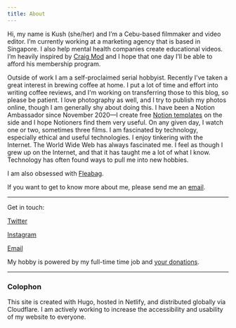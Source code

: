 ```yaml
---
title: About
---
```


Hi, my name is Kush (she/her) and I’m a Cebu-based filmmaker and video editor. I’m currently working at a marketing agency that is based in Singapore. I also help mental health companies create educational videos. I’m heavily inspired by [Craig Mod](https://craigmod.com/) and I hope that one day I’ll be able to afford his membership program.  
  
Outside of work I am a self-proclaimed serial hobbyist. Recently I've taken a great interest in brewing coffee at home. I put a lot of time and effort into writing coffee reviews, and I'm working on transferring those to this blog, so please be patient. I love photography as well, and I try to publish my photos online, though I am generally shy about doing this. I have been a Notion Ambassador since November 2020—I create free [Notion templates](https://krabf.gumroad.com/) on the side and I hope Notioners find them very useful. On any given day, I watch one or two, sometimes three films. I am fascinated by technology, especially ethical and useful technologies. I enjoy tinkering with the Internet. The World Wide Web has always fascinated me. I feel as though I grew up on the Internet, and that it has taught me a lot of what I know. Technology has often found ways to pull me into new hobbies.

I am also obsessed with [Fleabag](https://en.wikipedia.org/wiki/Fleabag).

If you want to get to know more about me, please send me an [email](mailto:krabfx@gmail.com).

<hr> 

Get in touch:

[Twitter](https://twitter.com/krabf_)

[Instagram](https://instagram.com/krabf)

[Email](mailto:krabfx@gmail.com)

My hobby is powered by my full-time time job and [your donations](https://buymeacoff.ee/krabf).

<hr>

### Colophon


This site is created with Hugo, hosted in Netlify, and distributed globally via Cloudflare. I am actively working to increase the accessibility and usability of my website to everyone. 
